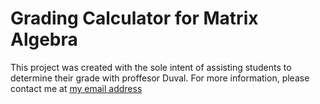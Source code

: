 # Grading Calculator for Matrix Algebra
This project was created with the sole intent of assisting students to determine their grade with proffesor Duval.
For more information, please contact me at <a href="rgarcia117@miners.utep.edu">my email address</a>